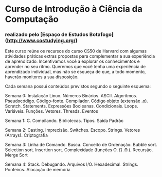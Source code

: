 # Curso de Introdução à Ciência da Computação
### realizado pelo [Espaço de Estudos Botafogo] (http://www.costudying.org/)

Este curso reúne os recursos do curso CS50 de Harvard com algumas atividades práticas extras propostas para complementar a sua experiência de aprendizado.
Incentivamos você a explorar os conhecimentos e aprender no seu ritmo. Queremos que você tenha uma experiência de aprendizado individual, mas não se esqueça de que, a todo momento, haverão monitores a sua disposição.

Cada semana possui conteúdos previstos segundo o seguinte esquema:


Semana 0: Instalação Linux. Números Binários. ASCII. Algoritmos. Pseudocódigo. Código-fonte. Compilador. Código objeto (extensão .o). Scratch. Statements. Expressões Booleanas. Condicionais. Loops. Variáveis. Funções. Vetores. Threads. Eventos

Semana 1:   C. Compilando. Bibliotecas. Tipos. Saída Padrão

Semana 2: Casting. Imprecisão. Switches. Escopo. Strings. Vetores (Arrays). Criptografia

Semana 3: Linha de Comando. Busca. Conceito de Ordenação. Bubble sort. Selection sort. Insertion sort. Complexidade (funções O. Ω .Θ.). Recursão. Merge Sort

Semana 4: Stack. Debugando. Arquivos I/O. Hexadecimal. Strings. Ponteiros. Alocação de memória
